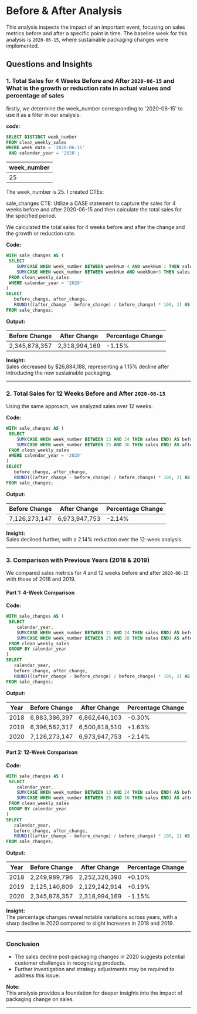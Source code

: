 
# Before & After Analysis

This analysis inspects the impact of an important event, focusing on sales metrics before and after a specific point in time. The baseline week for this analysis is `2020-06-15`, where sustainable packaging changes were implemented. 

## Questions and Insights

### 1. Total Sales for 4 Weeks Before and After `2020-06-15` and What is the growth or reduction rate in actual values and percentage of sales
 
 firstly, we determine the week_number corresponding to '2020-06-15' to use it as a filter in our analysis.

 ***code:***
 ```sql
 SELECT DISTINCT week_number
FROM clean_weekly_sales
WHERE week_date = '2020-06-15' 
  AND calendar_year = '2020';
```

| week_number |
|-------------|
|     25      |
       

The week_number is 25. I created CTEs: 

sale_changes CTE: Utilize a CASE statement to capture the sales for 4 weeks before and after 2020-06-15 and then calculate the total sales for the specified period.

We calculated the total sales for 4 weeks before and after the change and the growth or reduction rate.

**Code:**
```sql
WITH sale_changes AS (
 SELECT 
    SUM(CASE WHEN week_number BETWEEN weekNum-4 AND weekNum-1 THEN sales END) AS before_change,
    SUM(CASE WHEN week_number BETWEEN weekNum AND weekNum+3 THEN sales END) AS after_change
 FROM clean_weekly_sales    
 WHERE calendar_year = '2020'
)
SELECT
   before_change, after_change,
   ROUND(((after_change - before_change) / before_change) * 100, 2) AS pcnt_change
FROM sale_changes;
```

**Output:**

| Before Change | After Change | Percentage Change |
|----------------|--------------|-------------------|
| 2,345,878,357  | 2,318,994,169| -1.15%            |

**Insight:**  
Sales decreased by $26,884,188, representing a 1.15% decline after introducing the new sustainable packaging.

---

### 2. Total Sales for 12 Weeks Before and After `2020-06-15`
Using the same approach, we analyzed sales over 12 weeks.

**Code:**
```sql
WITH sale_changes AS (
 SELECT 
    SUM(CASE WHEN week_number BETWEEN 13 AND 24 THEN sales END) AS before_change,
    SUM(CASE WHEN week_number BETWEEN 25 AND 36 THEN sales END) AS after_change
 FROM clean_weekly_sales    
 WHERE calendar_year = '2020'
)
SELECT
   before_change, after_change,
   ROUND(((after_change - before_change) / before_change) * 100, 2) AS pcnt_change
FROM sale_changes;
```

**Output:**

| Before Change | After Change | Percentage Change |
|----------------|--------------|-------------------|
| 7,126,273,147  | 6,973,947,753| -2.14%            |

**Insight:**  
Sales declined further, with a 2.14% reduction over the 12-week analysis.

---

### 3. Comparison with Previous Years (2018 & 2019)
We compared sales metrics for 4 and 12 weeks before and after `2020-06-15` with those of 2018 and 2019.

#### Part 1: 4-Week Comparison

**Code:**
```sql
WITH sale_changes AS (
 SELECT
    calendar_year,
    SUM(CASE WHEN week_number BETWEEN 21 AND 24 THEN sales END) AS before_change,
    SUM(CASE WHEN week_number BETWEEN 25 AND 28 THEN sales END) AS after_change
 FROM clean_weekly_sales    
 GROUP BY calendar_year
)
SELECT
   calendar_year,
   before_change, after_change,
   ROUND(((after_change - before_change) / before_change) * 100, 2) AS pcnt_change
FROM sale_changes;
```



**Output:**

| Year | Before Change | After Change | Percentage Change |
|------|---------------|--------------|-------------------|
| 2018 | 6,883,386,397 | 6,862,646,103| -0.30%            |
| 2019 | 6,396,562,317 | 6,500,818,510| +1.63%            |
| 2020 | 7,126,273,147 | 6,973,947,753| -2.14%            |

#### Part 2: 12-Week Comparison

**Code:**
```sql
WITH sale_changes AS (
 SELECT
    calendar_year,
    SUM(CASE WHEN week_number BETWEEN 13 AND 24 THEN sales END) AS before_change,
    SUM(CASE WHEN week_number BETWEEN 25 AND 36 THEN sales END) AS after_change
 FROM clean_weekly_sales    
 GROUP BY calendar_year
)
SELECT
   calendar_year,
   before_change, after_change,
   ROUND(((after_change - before_change) / before_change) * 100, 2) AS pcnt_change
FROM sale_changes;
```

**Output:**

| Year | Before Change | After Change | Percentage Change |
|------|---------------|--------------|-------------------|
| 2018 | 2,249,989,796 | 2,252,326,390| +0.10%            |
| 2019 | 2,125,140,809 | 2,129,242,914| +0.19%            |
| 2020 | 2,345,878,357 | 2,318,994,169| -1.15%            |

**Insight:**  
The percentage changes reveal notable variations across years, with a sharp decline in 2020 compared to slight increases in 2018 and 2019.

---

### Conclusion
- The sales decline post-packaging changes in 2020 suggests potential customer challenges in recognizing products.
- Further investigation and strategy adjustments may be required to address this issue.

**Note:**  
This analysis provides a foundation for deeper insights into the impact of packaging change on sales.

---
